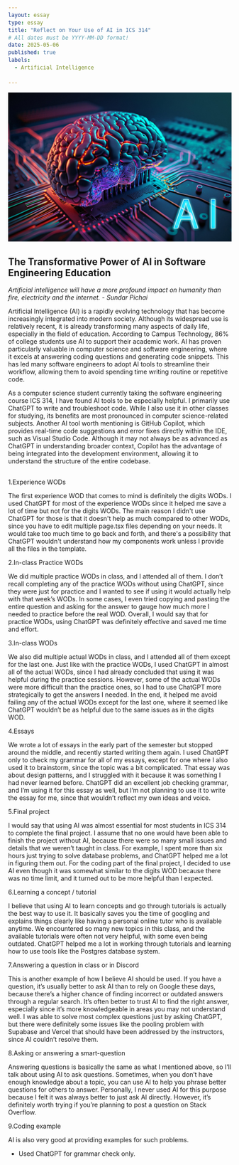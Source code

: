 ```yaml
---
layout: essay
type: essay
title: "Reflect on Your Use of AI in ICS 314"
# All dates must be YYYY-MM-DD format!
date: 2025-05-06
published: true
labels:
  - Artificial Intelligence

---
```


<img class="img-fluid" src="../img/Reflect-on-Your-Use-of-AI-in-ICS-314/AI.jpg">

## The Transformative Power of AI in Software Engineering Education

*Artificial intelligence will have a more profound impact on humanity than fire, electricity and the internet. - Sundar Pichai*

Artificial Intelligence (AI) is a rapidly evolving technology that has become increasingly integrated into modern society. Although its widespread use is relatively recent, it is already transforming many aspects of daily life, especially in the field of education. According to Campus Technology, 86% of college students use AI to support their academic work. AI has proven particularly valuable in computer science and software engineering, where it excels at answering coding questions and generating code snippets. This has led many software engineers to adopt AI tools to streamline their workflow, allowing them to avoid spending time writing routine or repetitive code.

As a computer science student currently taking the software engineering course ICS 314, I have found AI tools to be especially helpful. I primarily use ChatGPT to write and troubleshoot code. While I also use it in other classes for studying, its benefits are most pronounced in computer science-related subjects. Another AI tool worth mentioning is GitHub Copilot, which provides real-time code suggestions and error fixes directly within the IDE, such as Visual Studio Code. Although it may not always be as advanced as ChatGPT in understanding broader context, Copilot has the advantage of being integrated into the development environment, allowing it to understand the structure of the entire codebase. 

## 

1.Experience WODs

The first experience WOD that comes to mind is definitely the digits WODs. I used ChatGPT for most of the experience WODs since it helped me save a lot of time but not for the digits WODs. The main reason I didn't use ChatGPT for those is that it doesn't help as much compared to other WODs, since you have to edit multiple page.tsx files depending on your needs. It would take too much time to go back and forth, and there's a possibility that ChatGPT wouldn't understand how my components work unless I provide all the files in the template.

2.In-class Practice WODs

We did multiple practice WODs in class, and I attended all of them. I don’t recall completing any of the practice WODs without using ChatGPT, since they were just for practice and I wanted to see if using it would actually help with that week’s WODs. In some cases, I even tried copying and pasting the entire question and asking for the answer to gauge how much more I needed to practice before the real WOD. Overall, I would say that for practice WODs, using ChatGPT was definitely effective and saved me time and effort.

3.In-class WODs

We also did multiple actual WODs in class, and I attended all of them except for the last one. Just like with the practice WODs, I used ChatGPT in almost all of the actual WODs, since I had already concluded that using it was helpful during the practice sessions. However, some of the actual WODs were more difficult than the practice ones, so I had to use ChatGPT more strategically to get the answers I needed. In the end, it helped me avoid failing any of the actual WODs except for the last one, where it seemed like ChatGPT wouldn’t be as helpful due to the same issues as in the digits WOD.

4.Essays

We wrote a lot of essays in the early part of the semester but stopped around the middle, and recently started writing them again. I used ChatGPT only to check my grammar for all of my essays, except for one where I also used it to brainstorm, since the topic was a bit complicated. That essay was about design patterns, and I struggled with it because it was something I had never learned before. ChatGPT did an excellent job checking grammar, and I’m using it for this essay as well, but I’m not planning to use it to write the essay for me, since that wouldn’t reflect my own ideas and voice.

5.Final project

I would say that using AI was almost essential for most students in ICS 314 to complete the final project. I assume that no one would have been able to finish the project without AI, because there were so many small issues and details that we weren’t taught in class. For example, I spent more than six hours just trying to solve database problems, and ChatGPT helped me a lot in figuring them out. For the coding part of the final project, I decided to use AI even though it was somewhat similar to the digits WOD because there was no time limit, and it turned out to be more helpful than I expected.

6.Learning a concept / tutorial

I believe that using AI to learn concepts and go through tutorials is actually the best way to use it. It basically saves you the time of googling and explains things clearly like having a personal online tutor who is available anytime. We encountered so many new topics in this class, and the available tutorials were often not very helpful, with some even being outdated. ChatGPT helped me a lot in working through tutorials and learning how to use tools like the Postgres database system.

7.Answering a question in class or in Discord

This is another example of how I believe AI should be used. If you have a question, it’s usually better to ask AI than to rely on Google these days, because there’s a higher chance of finding incorrect or outdated answers through a regular search. It’s often better to trust AI to find the right answer, especially since it’s more knowledgeable in areas you may not understand well. I was able to solve most complex questions just by asking ChatGPT, but there were definitely some issues like the pooling problem with Supabase and Vercel that should have been addressed by the instructors, since AI couldn’t resolve them.

8.Asking or answering a smart-question

Answering questions is basically the same as what I mentioned above, so I’ll talk about using AI to ask questions. Sometimes, when you don’t have enough knowledge about a topic, you can use AI to help you phrase better questions for others to answer. Personally, I never used AI for this purpose because I felt it was always better to just ask AI directly. However, it’s definitely worth trying if you’re planning to post a question on Stack Overflow.

9.Coding example

AI is also very good at providing examples for such problems. 
 

- Used ChatGPT for grammar check only.
